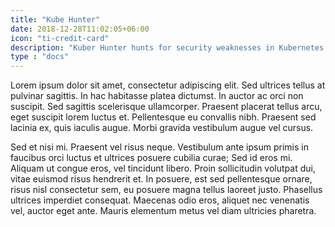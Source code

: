 ```yaml
---
title: "Kube Hunter"
date: 2018-12-28T11:02:05+06:00
icon: "ti-credit-card"
description: "Kuber Hunter hunts for security weaknesses in Kubernetes clusters"
type : "docs"
---
```


Lorem ipsum dolor sit amet, consectetur adipiscing elit. Sed ultrices tellus at pulvinar sagittis. In hac habitasse platea dictumst. In auctor ac orci non suscipit. Sed sagittis scelerisque ullamcorper. Praesent placerat tellus arcu, eget suscipit lorem luctus et. Pellentesque eu convallis nibh. Praesent sed lacinia ex, quis iaculis augue. Morbi gravida vestibulum augue vel cursus.

Sed et nisi mi. Praesent vel risus neque. Vestibulum ante ipsum primis in faucibus orci luctus et ultrices posuere cubilia curae; Sed id eros mi. Aliquam ut congue eros, vel tincidunt libero. Proin sollicitudin volutpat dui, vitae euismod risus hendrerit et. In posuere, est sed pellentesque ornare, risus nisl consectetur sem, eu posuere magna tellus laoreet justo. Phasellus ultrices imperdiet consequat. Maecenas odio eros, aliquet nec venenatis vel, auctor eget ante. Mauris elementum metus vel diam ultricies pharetra.

